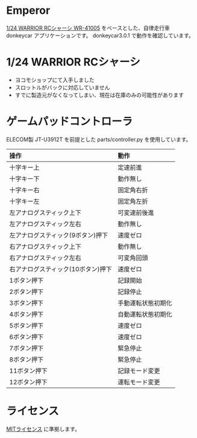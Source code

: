 # Emperor

[1/24 WARRIOR RCシャーシ WR-41005](https://teamyokomo.com/product/wr-41005/) をベースとした、自律走行車 donkeycar アプリケーションです。
donkeycar3.0.1 で動作を確認しています。

# 1/24 WARRIOR RCシャーシ

- ヨコモショップにて入手しました
- スロットルがバックに対応していません
- すでに製造元がなくなってしまい、現在は在庫のみの可能性があります

# ゲームパッドコントローラ

ELECOM製 JT-U3912T を前提とした parts/controller.py を使用しています。

|操作|動作|
|:--|:--|
|十字キー上|定速前進|
|十字キー下|動作無し|
|十字キー右|固定角右折|
|十字キー左|固定角左折|
|左アナログスティック上下|可変速前後進|
|左アナログスティック左右|動作無し|
|左アナログスティック(9ボタン)押下|速度ゼロ|
|右アナログスティック上下|動作無し|
|右アナログスティック左右|可変角回頭|
|右アナログスティック(10ボタン)押下|速度ゼロ|
|1ボタン押下|記録開始|
|2ボタン押下|記録停止|
|3ボタン押下|手動運転状態初期化|
|4ボタン押下|自動運転状態初期化|
|5ボタン押下|速度ゼロ|
|6ボタン押下|速度ゼロ|
|7ボタン押下|緊急停止|
|8ボタン押下|緊急停止|
|11ボタン押下|記録モード変更|
|12ボタン押下|運転モード変更|

# ライセンス

[MITライセンス](./LICENSE) に準拠します。